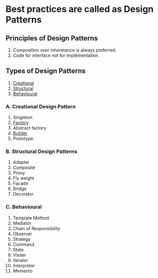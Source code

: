 # Best practices are called as Design Patterns

## Principles of Design Patterns

1. Composition over inheretance is always preferred.
2. Code for interface not for implementation.

## Types of Design Patterns

1. [Creational](##a.-creational-design-pattern)
2. [Structural](#B.-Structural-Design-Patterns)
3. [Behavioural](#C.-Behavioural)

### A. Creational Design Pattern

1. Singleton
2. [Factory](Factory-Design-Pattern-Theory.md)
3. Abstract factory
4. [Builder](Builder-Design-Pattern.md)
5. Prototype

### B. Structural Design Patterns

1. Adapter
1. Composite
1. Proxy
1. Fly weight
1. Facade
1. Bridge
1. Decorator

### C. Behavioural

1. Template Method
1. Mediator
1. Chain of Responsibility
1. Observer
1. Strategy
1. Command
1. State
1. Visiter
1. Iterator
1. Interpretor
1. Memento
